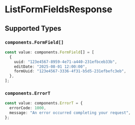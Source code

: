 # ListFormFieldsResponse


## Supported Types

### `components.FormField[]`

```typescript
const value: components.FormField[] = [
  {
    uuid: "123e4567-8959-4e71-a440-231efbceb33b",
    editDate: "2025-08-01 12:00:00",
    formUuid: "123e4567-3336-4f31-b5d5-231efbefc3eb",
  },
];
```

### `components.ErrorT`

```typescript
const value: components.ErrorT = {
  errorCode: 1000,
  message: "An error occurred completing your request",
};
```

